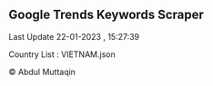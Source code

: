

## Google Trends Keywords Scraper 
 
Last Update 22-01-2023 , 15:27:39

Country List :
VIETNAM.json



© Abdul Muttaqin 

